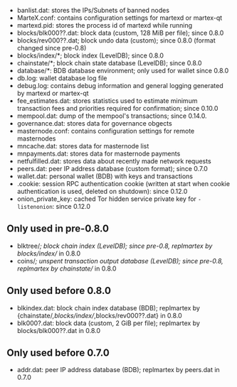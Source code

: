 
* banlist.dat: stores the IPs/Subnets of banned nodes
* MarteX.conf: contains configuration settings for martexd or martex-qt
* martexd.pid: stores the process id of martexd while running
* blocks/blk000??.dat: block data (custom, 128 MiB per file); since 0.8.0
* blocks/rev000??.dat; block undo data (custom); since 0.8.0 (format changed since pre-0.8)
* blocks/index/*; block index (LevelDB); since 0.8.0
* chainstate/*; block chain state database (LevelDB); since 0.8.0
* database/*: BDB database environment; only used for wallet since 0.8.0
* db.log: wallet database log file
* debug.log: contains debug information and general logging generated by martexd or martex-qt
* fee_estimates.dat: stores statistics used to estimate minimum transaction fees and priorities required for confirmation; since 0.10.0
* mempool.dat: dump of the mempool's transactions; since 0.14.0.
* governance.dat: stores data for governance obgects
* masternode.conf: contains configuration settings for remote masternodes
* mncache.dat: stores data for masternode list
* mnpayments.dat: stores data for masternode payments
* netfulfilled.dat: stores data about recently made network requests
* peers.dat: peer IP address database (custom format); since 0.7.0
* wallet.dat: personal wallet (BDB) with keys and transactions
* .cookie: session RPC authentication cookie (written at start when cookie authentication is used, deleted on shutdown): since 0.12.0
* onion_private_key: cached Tor hidden service private key for `-listenonion`: since 0.12.0

Only used in pre-0.8.0
---------------------
* blktree/*; block chain index (LevelDB); since pre-0.8, replmartex by blocks/index/* in 0.8.0
* coins/*; unspent transaction output database (LevelDB); since pre-0.8, replmartex by chainstate/* in 0.8.0

Only used before 0.8.0
---------------------
* blkindex.dat: block chain index database (BDB); replmartex by {chainstate/*,blocks/index/*,blocks/rev000??.dat} in 0.8.0
* blk000?.dat: block data (custom, 2 GiB per file); replmartex by blocks/blk000??.dat in 0.8.0

Only used before 0.7.0
---------------------
* addr.dat: peer IP address database (BDB); replmartex by peers.dat in 0.7.0
